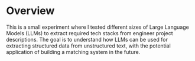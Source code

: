 # Overview
This is a small experiment where I tested different sizes of Large Language Models (LLMs) to extract required tech stacks from engineer project descriptions. The goal is to understand how LLMs can be used for extracting structured data from unstructured text, with the potential application of building a matching system in the future.
